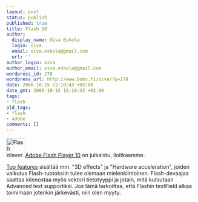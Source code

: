 ```yaml
---
layout: post
status: publish
published: true
title: Flash 10
author:
  display_name: Oiva Eskola
  login: oiva
  email: oiva.eskola@gmail.com
  url: ''
author_login: oiva
author_email: oiva.eskola@gmail.com
wordpress_id: 278
wordpress_url: http://www.bobs.fi/oiva/?p=278
date: 2008-10-15 22:10:43 +03:00
date_gmt: 2008-10-15 19:10:43 +03:00
tags:
- flash
old_tags:
- flash
- adobe
comments: []
---
```

<p><img class="size-full wp-image-279 alignnone" title="flash_player_50x50" src="{{ site.baseurl }}/images/2008/10/flash_player_50x50.gif" alt="Flash player logo" width="50" height="50" /><a title="Adobe Flash Player Download" href="http://www.adobe.com/go/getflashplayer">Adobe Flash Player 10</a> on julkaistu, iloitkaamme.</p>
<p><a href="http://www.adobe.com/products/flashplayer/features/">Top features</a> sisältää mm. "3D effects" ja "Hardware acceleration", joiden vaikutus Flash-tuotoksiin tulee olemaan mielenkiintoinen. Flash-devaajaa saattaa kiinnostaa myös vektori tietotyyppi ja jotain, mitä kutsutaan Advanced text supportiksi. Jos tämä tarkoittaa, että Flashin textField alkaa toimimaan jotenkin järkevästi, niin olen myyty.</p>
